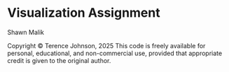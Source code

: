 # Visualization Assignment

Shawn Malik

Copyright © Terence Johnson, 2025
This code is freely available for personal, educational, and non-commercial use, provided that appropriate credit is given to the original author.
